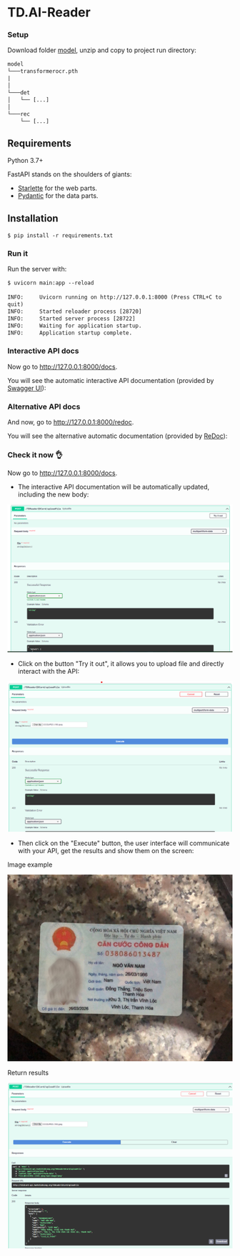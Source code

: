 # TD.AI-Reader
### Setup
Download folder [model](https://drive.google.com/drive/folders/1xnM5YZrCt6QQpDV0IkSec43lji4FlE21?usp=sharing), unzip and copy to project run directory:
```
model
└───transformerocr.pth
|
│   
└───det
│   └── [...]
│   
└───rec
    └── [...]
```
## Requirements

Python 3.7+

FastAPI stands on the shoulders of giants:

* <a href="https://www.starlette.io/" class="external-link" target="_blank">Starlette</a> for the web parts.
* <a href="https://pydantic-docs.helpmanual.io/" class="external-link" target="_blank">Pydantic</a> for the data parts.

## Installation
<div class="termy">

```console
$ pip install -r requirements.txt
```

<div class="termy">

### Run it

Run the server with:

<div class="termy">

```console
$ uvicorn main:app --reload

INFO:     Uvicorn running on http://127.0.0.1:8000 (Press CTRL+C to quit)
INFO:     Started reloader process [28720]
INFO:     Started server process [28722]
INFO:     Waiting for application startup.
INFO:     Application startup complete.
```

</div>

### Interactive API docs

Now go to <a href="http://127.0.0.1:8000/docs" class="external-link" target="_blank">http://127.0.0.1:8000/docs</a>.

You will see the automatic interactive API documentation (provided by <a href="https://github.com/swagger-api/swagger-ui" class="external-link" target="_blank">Swagger UI</a>):

### Alternative API docs

And now, go to <a href="http://127.0.0.1:8000/redoc" class="external-link" target="_blank">http://127.0.0.1:8000/redoc</a>.

You will see the alternative automatic documentation (provided by <a href="https://github.com/Rebilly/ReDoc" class="external-link" target="_blank">ReDoc</a>):
### Check it now 👌

Now go to <a href="http://127.0.0.1:8000/docs" class="external-link" target="_blank">http://127.0.0.1:8000/docs</a>.

* The interactive API documentation will be automatically updated, including the new body:

![Step 1](https://github.com/sangnv3007/TD.AI-Reader/blob/main/step1_IDCard.png)

* Click on the button "Try it out", it allows you to upload file and directly interact with the API:

![Step 2](https://github.com/sangnv3007/TD.AI-Reader/blob/main/step2_IDCard.png)

* Then click on the "Execute" button, the user interface will communicate with your API, get the results and show them on the screen:

Image example

![CCCD Test](https://github.com/sangnv3007/TD.AI-Reader/blob/main/CCCDJPEG%20(150)_IDCard.jpg)

Return results

![Step 3](https://github.com/sangnv3007/TD.AI-Reader/blob/main/step3_IDCard.png)
